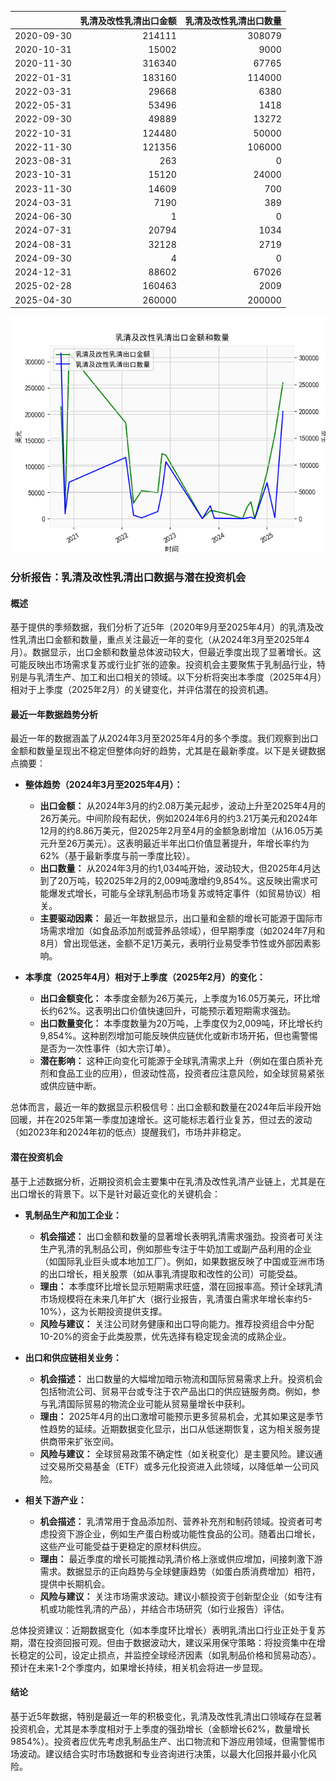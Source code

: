 |            |   乳清及改性乳清出口金额 |   乳清及改性乳清出口数量 |
|:-----------|-------------------------:|-------------------------:|
| 2020-09-30 |                   214111 |                   308079 |
| 2020-10-31 |                    15002 |                     9000 |
| 2020-11-30 |                   316340 |                    67765 |
| 2022-01-31 |                   183160 |                   114000 |
| 2022-03-31 |                    29668 |                     6380 |
| 2022-05-31 |                    53496 |                     1418 |
| 2022-09-30 |                    49889 |                    13272 |
| 2022-10-31 |                   124480 |                    50000 |
| 2022-11-30 |                   121356 |                   106000 |
| 2023-08-31 |                      263 |                        0 |
| 2023-10-31 |                    15120 |                    24000 |
| 2023-11-30 |                    14609 |                      700 |
| 2024-03-31 |                     7190 |                      389 |
| 2024-06-30 |                        1 |                        0 |
| 2024-07-31 |                    20794 |                     1034 |
| 2024-08-31 |                    32128 |                     2719 |
| 2024-09-30 |                        4 |                        0 |
| 2024-12-31 |                    88602 |                    67026 |
| 2025-02-28 |                   160463 |                     2009 |
| 2025-04-30 |                   260000 |                   200000 |

![图](whey.png)

### 分析报告：乳清及改性乳清出口数据与潜在投资机会

#### 概述
基于提供的季频数据，我们分析了近5年（2020年9月至2025年4月）的乳清及改性乳清出口金额和数量，重点关注最近一年的变化（从2024年3月至2025年4月）。数据显示，出口金额和数量总体波动较大，但最近季度出现了显著增长。这可能反映出市场需求复苏或行业扩张的迹象。投资机会主要聚焦于乳制品行业，特别是与乳清生产、加工和出口相关的领域。以下分析将突出本季度（2025年4月）相对于上季度（2025年2月）的关键变化，并评估潜在的投资机遇。

#### 最近一年数据趋势分析
最近一年的数据涵盖了从2024年3月至2025年4月的多个季度。我们观察到出口金额和数量呈现出不稳定但整体向好的趋势，尤其是在最新季度。以下是关键数据点摘要：

- **整体趋势（2024年3月至2025年4月）：**
  - **出口金额：** 从2024年3月的约2.08万美元起步，波动上升至2025年4月的26万美元。中间阶段有起伏，例如2024年6月的约3.21万美元和2024年12月的约8.86万美元，但2025年2月至4月的金额急剧增加（从16.05万美元升至26万美元）。这表明最近半年出口价值显著提升，年增长率约为62%（基于最新季度与前一季度比较）。
  - **出口数量：** 从2024年3月的约1,034吨开始，波动较大，但2025年4月达到了20万吨，较2025年2月的2,009吨激增约9,854%。这反映出需求可能爆发式增长，可能与全球乳制品市场复苏或特定事件（如贸易协议）相关。
  - **主要驱动因素：** 最近一年数据显示，出口量和金额的增长可能源于国际市场需求增加（如食品添加剂或营养品领域），但早期季度（如2024年7月和8月）曾出现低迷，金额不足1万美元，表明行业易受季节性或外部因素影响。

- **本季度（2025年4月）相对于上季度（2025年2月）的变化：**
  - **出口金额变化：** 本季度金额为26万美元，上季度为16.05万美元，环比增长约62%。这表明出口价值快速回升，可能预示着短期需求强劲。
  - **出口数量变化：** 本季度数量为20万吨，上季度仅为2,009吨，环比增长约9,854%。这种剧烈增加可能反映供应链优化或新市场开拓，但也需警惕是否为一次性事件（如大宗订单）。
  - **潜在影响：** 这种正向变化可能源于全球乳清需求上升（例如在蛋白质补充剂和食品工业的应用），但波动性高，投资者应注意风险，如全球贸易紧张或供应链中断。

总体而言，最近一年的数据显示积极信号：出口金额和数量在2024年后半段开始回暖，并在2025年第一季度加速增长。这可能标志着行业复苏，但过去的波动（如2023年和2024年初的低点）提醒我们，市场并非稳定。

#### 潜在投资机会
基于上述数据分析，近期投资机会主要集中在乳清及改性乳清产业链上，尤其是在出口增长的背景下。以下是针对最近变化的关键机会：

- **乳制品生产和加工企业：**
  - **机会描述：** 出口金额和数量的显著增长表明乳清需求强劲。投资者可关注生产乳清的乳制品公司，例如那些专注于牛奶加工或副产品利用的企业（如国际乳业巨头或本地加工厂）。例如，如果数据反映了中国或亚洲市场的出口增长，相关股票（如从事乳清提取和改性的公司）可能受益。
  - **理由：** 本季度环比增长显示短期需求旺盛，潜在回报率高。预计全球乳清市场规模将在未来几年扩大（据行业报告，乳清蛋白需求年增长率约5-10%），这为长期投资提供支撑。
  - **风险与建议：** 关注公司财务健康和出口导向能力。推荐投资组合中分配10-20%的资金于此类股票，优先选择有稳定现金流的成熟企业。

- **出口和供应链相关业务：**
  - **机会描述：** 出口数量的大幅增加暗示物流和国际贸易需求上升。投资机会包括物流公司、贸易平台或专注于农产品出口的供应链服务商。例如，参与乳清国际贸易的物流企业可能从贸易量增长中获利。
  - **理由：** 2025年4月的出口激增可能预示更多贸易机会，尤其如果这是季节性趋势的延续。近期数据变化显示，出口从低迷期恢复，这为相关服务提供商带来扩张空间。
  - **风险与建议：** 全球贸易政策不确定性（如关税变化）是主要风险。建议通过交易所交易基金（ETF）或多元化投资进入此领域，以降低单一公司风险。

- **相关下游产业：**
  - **机会描述：** 乳清常用于食品添加剂、营养补充剂和制药领域。投资者可考虑投资下游企业，例如生产蛋白粉或功能性食品的公司。随着出口增长，这些产业可能受益于更稳定的原材料供应。
  - **理由：** 最近季度的增长可能推动乳清价格上涨或供应增加，间接刺激下游需求。数据显示的正向趋势与全球健康趋势（如蛋白质消费增加）相符，提供中长期机会。
  - **风险与建议：** 关注市场需求波动。建议小额投资于创新型企业（如专注有机或功能性乳清的产品），并结合市场研究（如行业报告）评估。

总体投资建议：近期数据变化（如本季度环比增长）表明乳清出口行业正处于复苏期，潜在投资回报可观。但由于数据波动大，建议采用保守策略：将投资集中在增长稳定的公司，设定止损点，并监控全球经济因素（如乳制品价格和贸易动态）。预计在未来1-2个季度内，如果增长持续，相关机会将进一步显现。

#### 结论
基于近5年数据，特别是最近一年的积极变化，乳清及改性乳清出口领域存在显著投资机会，尤其是本季度相对于上季度的强劲增长（金额增长62%，数量增长9854%）。投资者应优先考虑乳制品生产、出口物流和下游应用领域，但需警惕市场波动。建议结合实时市场数据和专业咨询进行决策，以最大化回报并最小化风险。